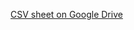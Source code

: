[CSV sheet on Google Drive](https://drive.google.com/file/d/1q_2EQ4gx_BLKSuwfMZcmCqetY1UV8BD1/view?usp=sharing)

